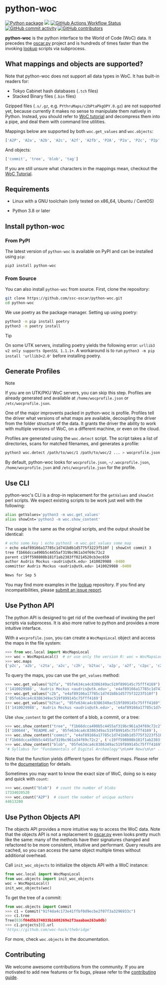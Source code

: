 # python-woc

<a href="https://pypi.org/project/python-woc/"><img alt="Python package" src="https://img.shields.io/pypi/v/python-woc?logo=python&logoColor=ffde57"/></a> <a href="https://codecov.io/gh/ssc-oscar/python-woc" ><img src="https://codecov.io/gh/ssc-oscar/python-woc/graph/badge.svg?token=WW7XM2YYAU"/></a> <a href="https://github.c om/ssc-oscar/python-woc/actions" ><img alt="GitHub Actions Workflow Status" src="https://img.shields.io/github/actions/workflow/status/ssc-oscar/python-woc/test.yml?logo=github"/></a> <a href="https://github.com/ssc-oscar/python-woc/commits"><img alt="GitHub commit activity" src="https://img.shields.io/github/commit-activity/y/ssc-oscar/python-woc?logo=github"/></a> <a href="https://github.com/ssc-oscar/python-woc/contributors"><img alt="GitHub contributors" src="https://img.shields.io/github/contributors-anon/ssc-oscar/python-woc?logo=github&color=%23ffd664"/></a> 

**python-woc** is the python interface to the World of Code (WoC) data.
It precedes the [oscar.py](https://ssc-oscar.github.io/oscar.py) project and is hundreds of times faster than the invoking [lookup](https://github.com/ssc-oscar/lookup) scripts via subprocess.

## What mappings and objects are supported?

Note that python-woc does not support all data types in WoC. It has built-in readers for:

- Tokyo Cabinet hash databases (`.tch` files)
- Stacked Binary files (`.bin` files)

Gzipped files (`.s/.gz`, e.g. `PYthruMaps/c2bPtaPkgOPY.0.gz`) are not supported yet, because currently it makes no sense to manipulate them natively in Python. Instead, you should refer to [WoC tutorial](https://github.com/woc-hack/tutorial?tab=readme-ov-file#activity-3---investigate-the-maps) and decompress them into a pipe, and deal them with command line utilities.

Mappings below are supported by both `woc.get_values` and `woc.objects`:

```python
['A2P', 'A2a', 'A2b', 'A2c', 'A2f', 'A2fb', 'P2A', 'P2a', 'P2c', 'P2p', 'a2A', 'a2P', 'a2b', 'a2c', 'a2f', 'a2p', 'b2P', 'b2c', 'b2f', 'b2fa', 'b2tac', 'bb2cf', 'c2P', 'c2b', 'c2cc', 'c2dat', 'c2f', 'c2fbb', 'c2h', 'c2p', 'c2pc', 'c2r', 'c2ta', 'f2a', 'f2b', 'f2c', 'obb2cf', 'p2P', 'p2a', 'p2c']
```

And objects:

```python
['commit', 'tree', 'blob', 'tag']
```

If you are still unsure what characters in the mappings mean, checkout the [WoC Tutorial](https://github.com/woc-hack/tutorial?tab=readme-ov-file#activity-3---investigate-the-maps).

## Requirements

- Linux with a GNU toolchain (only tested on x86_64, Ubuntu / CentOS)

- Python 3.8 or later

## Install python-woc

### From PyPI

The latest version of `python-woc` is available on PyPI and can be installed using `pip`:

```bash
pip3 install python-woc
```

### From Source

You can also install `python-woc` from source. First, clone the repository:

```bash
git clone https://github.com/ssc-oscar/python-woc.git
cd python-woc
```

We use poetry as the package manager. Setting up using poetry:

```bash
python3 -m pip install poetry
python3 -m poetry install
```

> [!TIP]
> On some UTK servers, installing poetry yields the following error: `urllib3 v2 only supports OpenSSL 1.1.1+`. A workaround is to run `python3 -m pip install 'urllib3<2.0'` before installing poetry.

## Generate Profiles

> [!NOTE]
> If you are on UTK/PKU WoC servers, you can skip this step. Profiles are already generated and available at `/home/wocprofile.json` or `/etc/wocprofile.json`.

One of the major improvents packed in python-woc is profile. Profiles tell the driver what versions of what maps are available, decoupling the driver from the folder structure of the data. It grants the driver the ability to work with multiple versions of WoC, on a different machine, or even on the cloud.

Profiles are generated using the `woc.detect` script. The script takes a list of directories, scans for matched filenames, and generates a profile:

```bash
python3 woc.detect /path/to/woc/1 /path/to/woc/2 ... > wocprofile.json
```

By default, python-woc looks for `wocprofile.json`, `~/.wocprofile.json`, `/home/wocprofile.json` and `/etc/wocprofile.json` for the profile. 

## Use CLI

python-woc's CLI is a drop-in replacement for the `getValues` and `showCnt` perl scripts. We expect existing scripts to be work just well with the following:

```bash
alias getValues='python3 -m woc.get_values'
alias showCnt='python3 -m woc.show_content'
```

The usage is the same as the original scripts, and the output should be identical:

```bash
# echo some_key | echo python3 -m woc.get_values some_map
> echo e4af89166a17785c1d741b8b1d5775f3223f510f | showCnt commit 3
tree f1b66dcca490b5c4455af319bc961a34f69c72c2
parent c19ff598808b181f1ab2383ff0214520cb3ec659
author Audris Mockus <audris@utk.edu> 1410029988 -0400
committer Audris Mockus <audris@utk.edu> 1410029988 -0400

News for Sep 5
```

You may find more examples in the [lookup](https://github.com/ssc-oscar/lookup#ov-readme) repository.
If you find any incompatibilities, please [submit an issue report](https://github.com/ssc-oscar/python-woc/issues/new).

## Use Python API

The python API is designed to get rid of the overhead of invoking the perl scripts via subprocess. It is also more native to python and provides a more intuitive interface.

With a `wocprofile.json`, you can create a `WocMapsLocal` object and access the maps in the file system:

```python
>>> from woc.local import WocMapsLocal
>>> woc = WocMapsLocal()  # or use only the version R: woc = WocMapsLocal(version="R")
>>> woc.maps
{'p2c', 'a2b', 'c2ta', 'a2c', 'c2h', 'b2tac', 'a2p', 'a2f', 'c2pc', 'c2dat', 'b2c', 'P2p', 'P2c', 'c2b', 'f2b', 'b2f', 'c2p', 'P2A', 'b2fa', 'c2f', 'p2P', 'f2a', 'p2a', 'c2cc', 'f2c', 'c2r', 'b2P'}
```

To query the maps, you can use the `get_values` method:

```python
>>> woc.get_values("b2fa", "05fe634ca4c8386349ac519f899145c75fff4169")
('1410029988', 'Audris Mockus <audris@utk.edu>', 'e4af89166a17785c1d741b8b1d5775f3223f510f')
>>> woc.get_values("c2b", "e4af89166a17785c1d741b8b1d5775f3223f510f")
['05fe634ca4c8386349ac519f899145c75fff4169']
>>> woc.get_values("b2tac", "05fe634ca4c8386349ac519f899145c75fff4169")
[('1410029988', 'Audris Mockus <audris@utk.edu>', 'e4af89166a17785c1d741b8b1d5775f3223f510f')]
```

Use `show_content` to get the content of a blob, a commit, or a tree:

```python
>>> woc.show_content("tree", "f1b66dcca490b5c4455af319bc961a34f69c72c2")
[('100644', 'README.md', '05fe634ca4c8386349ac519f899145c75fff4169'), ('100644', 'course.pdf', 'dfcd0359bfb5140b096f69d5fad3c7066f101389')]
>>> woc.show_content("commit", "e4af89166a17785c1d741b8b1d5775f3223f510f")
('f1b66dcca490b5c4455af319bc961a34f69c72c2', ('c19ff598808b181f1ab2383ff0214520cb3ec659',), ('Audris Mockus <audris@utk.edu>', '1410029988', '-0400'), ('Audris Mockus <audris@utk.edu>', '1410029988', '-0400'), 'News for Sep 5')
>>> woc.show_content("blob", "05fe634ca4c8386349ac519f899145c75fff4169")
'# Syllabus for "Fundamentals of Digital Archeology"\n\n## News\n\n* ...'
```

Note that the function yields different types for different maps. Please refer to the [documentation](https://ssc-oscar.github.io/python-woc) for details.

Sometimes you may want to know the exact size of WoC, doing so is easy and quick with `count`:

```python
>>> woc.count("blob")  # count the number of blobs
17334020520
>>> woc.count("A2P")  # count the number of unique authors
44613280
```

## Use Python Objects API

The objects API provides a more intuitive way to access the WoC data. 
Note that the objects API is not a replacement to [oscar.py](https://ssc-oscar.github.io/oscar.py) even looks pretty much like the same: many of the methods have their signatures changed and refactored to be more consistent, intuitive and performant. Query results are cached, so you can access the same object multiple times without additional overhead. 

Call `init_woc_objects` to initialize the objects API with a WoC instance:

```python
from woc.local import WocMapsLocal
from woc.objects import init_woc_objects
woc = WocMapsLocal()
init_woc_objects(woc)
```

To get the tree of a commit:

```python
from woc.objects import Commit
>>> c1 = Commit("91f4da4c173e41ffbf0d9ecbe2f07f3a3296933c")
>>> c1.tree
Tree(836f04d5b374033b1608269e2f3aaabae263a0db)
>>> c1.projects[0].url
'https://github.com/woc-hack/thebridge'
```

For more, check `woc.objects` in the documentation.

## Contributing

We welcome awesome contributions from the community. If you are motivated to add new features or fix bugs, please refer to the [contributing guide](https://ssc-oscar.github.io/python-woc/woc.html#to-contribute).
